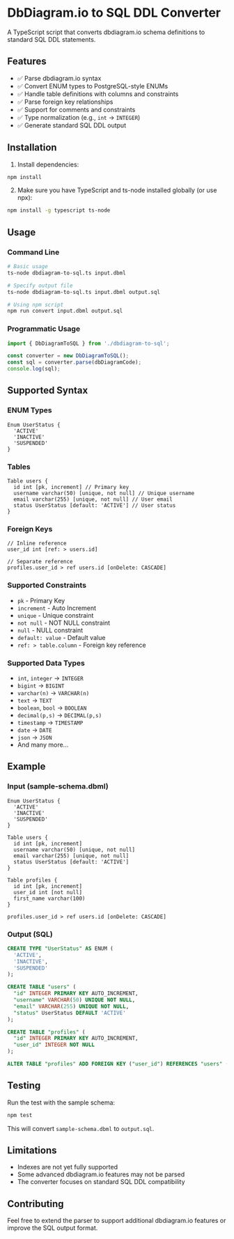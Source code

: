 # DbDiagram.io to SQL DDL Converter

A TypeScript script that converts dbdiagram.io schema definitions to standard SQL DDL statements.

## Features

- ✅ Parse dbdiagram.io syntax
- ✅ Convert ENUM types to PostgreSQL-style ENUMs
- ✅ Handle table definitions with columns and constraints
- ✅ Parse foreign key relationships
- ✅ Support for comments and constraints
- ✅ Type normalization (e.g., `int` → `INTEGER`)
- ✅ Generate standard SQL DDL output

## Installation

1. Install dependencies:
```bash
npm install
```

2. Make sure you have TypeScript and ts-node installed globally (or use npx):
```bash
npm install -g typescript ts-node
```

## Usage

### Command Line

```bash
# Basic usage
ts-node dbdiagram-to-sql.ts input.dbml

# Specify output file
ts-node dbdiagram-to-sql.ts input.dbml output.sql

# Using npm script
npm run convert input.dbml output.sql
```

### Programmatic Usage

```typescript
import { DbDiagramToSQL } from './dbdiagram-to-sql';

const converter = new DbDiagramToSQL();
const sql = converter.parse(dbDiagramCode);
console.log(sql);
```

## Supported Syntax

### ENUM Types
```dbml
Enum UserStatus {
  'ACTIVE'
  'INACTIVE'
  'SUSPENDED'
}
```

### Tables
```dbml
Table users {
  id int [pk, increment] // Primary key
  username varchar(50) [unique, not null] // Unique username
  email varchar(255) [unique, not null] // User email
  status UserStatus [default: 'ACTIVE'] // User status
}
```

### Foreign Keys
```dbml
// Inline reference
user_id int [ref: > users.id]

// Separate reference
profiles.user_id > ref users.id [onDelete: CASCADE]
```

### Supported Constraints
- `pk` - Primary Key
- `increment` - Auto Increment
- `unique` - Unique constraint
- `not null` - NOT NULL constraint
- `null` - NULL constraint
- `default: value` - Default value
- `ref: > table.column` - Foreign key reference

### Supported Data Types
- `int`, `integer` → `INTEGER`
- `bigint` → `BIGINT`
- `varchar(n)` → `VARCHAR(n)`
- `text` → `TEXT`
- `boolean`, `bool` → `BOOLEAN`
- `decimal(p,s)` → `DECIMAL(p,s)`
- `timestamp` → `TIMESTAMP`
- `date` → `DATE`
- `json` → `JSON`
- And many more...

## Example

### Input (sample-schema.dbml)
```dbml
Enum UserStatus {
  'ACTIVE'
  'INACTIVE'
  'SUSPENDED'
}

Table users {
  id int [pk, increment]
  username varchar(50) [unique, not null]
  email varchar(255) [unique, not null]
  status UserStatus [default: 'ACTIVE']
}

Table profiles {
  id int [pk, increment]
  user_id int [not null]
  first_name varchar(100)
}

profiles.user_id > ref users.id [onDelete: CASCADE]
```

### Output (SQL)
```sql
CREATE TYPE "UserStatus" AS ENUM (
  'ACTIVE',
  'INACTIVE',
  'SUSPENDED'
);

CREATE TABLE "users" (
  "id" INTEGER PRIMARY KEY AUTO_INCREMENT,
  "username" VARCHAR(50) UNIQUE NOT NULL,
  "email" VARCHAR(255) UNIQUE NOT NULL,
  "status" UserStatus DEFAULT 'ACTIVE'
);

CREATE TABLE "profiles" (
  "id" INTEGER PRIMARY KEY AUTO_INCREMENT,
  "user_id" INTEGER NOT NULL
);

ALTER TABLE "profiles" ADD FOREIGN KEY ("user_id") REFERENCES "users" ("id") ON DELETE CASCADE;
```

## Testing

Run the test with the sample schema:
```bash
npm test
```

This will convert `sample-schema.dbml` to `output.sql`.

## Limitations

- Indexes are not yet fully supported
- Some advanced dbdiagram.io features may not be parsed
- The converter focuses on standard SQL DDL compatibility

## Contributing

Feel free to extend the parser to support additional dbdiagram.io features or improve the SQL output format. 